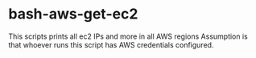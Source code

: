 # bash-aws-get-ec2

This scripts prints all ec2 IPs and more in all AWS regions
Assumption is that whoever runs this script has AWS credentials configured.
